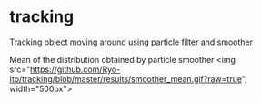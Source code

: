 # tracking
Tracking object moving around using particle filter and smoother

Mean of the distribution obtained by particle smoother
<img src="https://github.com/Ryo-Ito/tracking/blob/master/results/smoother_mean.gif?raw=true", width="500px">
